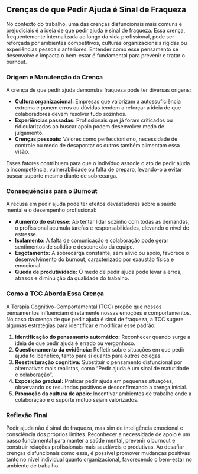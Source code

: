 
## Crenças de que Pedir Ajuda é Sinal de Fraqueza

No contexto do trabalho, uma das crenças disfuncionais mais comuns e prejudiciais é a ideia de que pedir ajuda é sinal de fraqueza. Essa crença, frequentemente internalizada ao longo da vida profissional, pode ser reforçada por ambientes competitivos, culturas organizacionais rígidas ou experiências pessoais anteriores. Entender como esse pensamento se desenvolve e impacta o bem-estar é fundamental para prevenir e tratar o burnout.

### Origem e Manutenção da Crença

A crença de que pedir ajuda demonstra fraqueza pode ter diversas origens:

- **Cultura organizacional:** Empresas que valorizam a autossuficiência extrema e punem erros ou dúvidas tendem a reforçar a ideia de que colaboradores devem resolver tudo sozinhos.
- **Experiências passadas:** Profissionais que já foram criticados ou ridicularizados ao buscar apoio podem desenvolver medo de julgamento.
- **Crenças pessoais:** Valores como perfeccionismo, necessidade de controle ou medo de desapontar os outros também alimentam essa visão.

Esses fatores contribuem para que o indivíduo associe o ato de pedir ajuda a incompetência, vulnerabilidade ou falta de preparo, levando-o a evitar buscar suporte mesmo diante de sobrecarga.

### Consequências para o Burnout

A recusa em pedir ajuda pode ter efeitos devastadores sobre a saúde mental e o desempenho profissional:

- **Aumento do estresse:** Ao tentar lidar sozinho com todas as demandas, o profissional acumula tarefas e responsabilidades, elevando o nível de estresse.
- **Isolamento:** A falta de comunicação e colaboração pode gerar sentimentos de solidão e desconexão da equipe.
- **Esgotamento:** A sobrecarga constante, sem alívio ou apoio, favorece o desenvolvimento do burnout, caracterizado por exaustão física e emocional.
- **Queda de produtividade:** O medo de pedir ajuda pode levar a erros, atrasos e diminuição da qualidade do trabalho.

### Como a TCC Aborda Essa Crença

A Terapia Cognitivo-Comportamental (TCC) propõe que nossos pensamentos influenciam diretamente nossas emoções e comportamentos. No caso da crença de que pedir ajuda é sinal de fraqueza, a TCC sugere algumas estratégias para identificar e modificar esse padrão:

1. **Identificação do pensamento automático:** Reconhecer quando surge a ideia de que pedir ajuda é errado ou vergonhoso.
2. **Questionamento da evidência:** Refletir sobre situações em que pedir ajuda foi benéfico, tanto para si quanto para outros colegas.
3. **Reestruturação cognitiva:** Substituir o pensamento disfuncional por alternativas mais realistas, como “Pedir ajuda é um sinal de maturidade e colaboração”.
4. **Exposição gradual:** Praticar pedir ajuda em pequenas situações, observando os resultados positivos e desconfirmando a crença inicial.
5. **Promoção da cultura de apoio:** Incentivar ambientes de trabalho onde a colaboração e o suporte mútuo sejam valorizados.

### Reflexão Final

Pedir ajuda não é sinal de fraqueza, mas sim de inteligência emocional e consciência dos próprios limites. Reconhecer a necessidade de apoio é um passo fundamental para manter a saúde mental, prevenir o burnout e construir relações profissionais mais saudáveis e produtivas. Ao desafiar crenças disfuncionais como essa, é possível promover mudanças positivas tanto no nível individual quanto organizacional, favorecendo o bem-estar no ambiente de trabalho.
```
